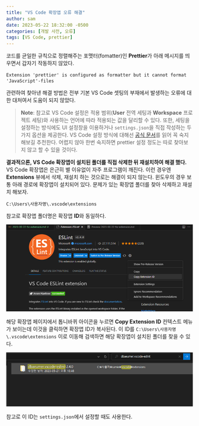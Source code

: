 ```yaml
---
title: "VS Code 확장앱 오류 해결"
author: sam
date: 2023-05-22 18:32:00 -0500
categories: [개발 사전, 오류]
tags: [VS Code, prettier]
---
```


코드를 균일한 규칙으로 정렬해주는 포맷터(fomatter)인 **Prettier**가 아래 메시지를 띄우면서 갑자기 작동하지 않았다.

```
Extension 'prettier' is configured as formatter but it cannot format 'JavaScript'-files
```

관련하여 찾아낸 해결 방법은 전부 기본 VS Code 셋팅의 부재에서 발생하는 오류에 대한 대처여서 도움이 되지 않았다.

> **Note**: 참고로 VS Code 설정은 적용 범위(**User** 전역 세팅과 **Workspace** 프로젝트 세팅)와 사용하는 언어에 따라 적용되는 값을 달리할 수 있다. 또한, 세팅을 설정하는 방식에도 UI 설정창을 이용하거나 `settings.json`을 직접 작성하는 두 가지 옵션을 제공한다. VS Code 설정 방식에 대해선 [공식 문서](https://code.visualstudio.com/docs/getstarted/settings)를 읽어 꼭 숙지해보길 추천한다. 어렵지 않아 한번 숙지하면 prettier 설정 정도는 따로 찾아보지 않고 할 수 있을 것이다.

**결과적으론, VS Code 확장앱이 설치된 폴더를 직접 삭제한 뒤 재설치하여 해결 했다.** VS Code 확장앱은 은근히 별 이유없이 자주 프로그램이 깨진다. 이런 경우엔 **Extensions** 뷰에서 삭제, 재설치 하는 것으로는 해결이 되지 않는다. 윈도우의 경우 보통 아래 경로에 확장앱이 설치되어 있다. 문제가 있는 확장앱 폴더를 찾아 삭제하고 재설치 해보자.

```
C:\Users\사용자명\.vscode\extensions
```

참고로 확장앱 폴더명은 확장앱 **ID**와 동일하다.

![eslint-id.png](/assets/img/etc/eslint-id.png)

해당 확장앱 페이지에서 톱니바퀴 아이콘을 누르면 **Copy Extension ID** 컨텍스트 메뉴가 보이는데 이것을 클릭하면 확장앱 ID가 복사된다. 이 ID를 `C:\Users\사용자명\.vscode\extensions` 이로 이동해 검색하면 해당 확장앱이 설치된 폴더를 찾을 수 있다.

![eslint-id2.png](/assets/img/etc/eslint-id2.png)

참고로 이 ID는 `settings.json`에서 설정할 때도 사용한다.
